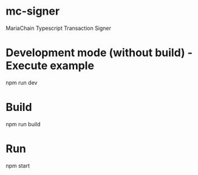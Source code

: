 # mc-signer
MariaChain Typescript Transaction Signer

# Development mode (without build) - Execute example
npm run dev

# Build
npm run build

# Run
npm start

